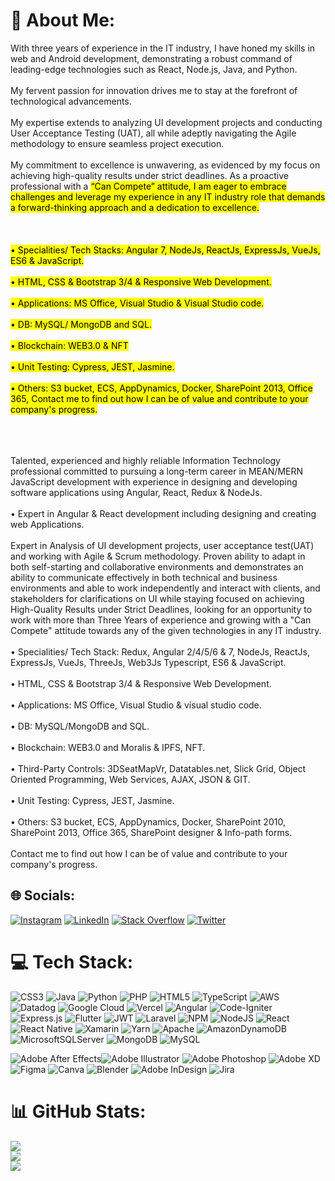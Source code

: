 # 💫 About Me:
With three years of experience in the IT industry, I have honed my skills in web and Android development, demonstrating a robust command of leading-edge technologies such as React, Node.js, Java, and Python. <br><br> My fervent passion for innovation drives me to stay at the forefront of technological advancements.<br><br>
My expertise extends to analyzing UI development projects and conducting User Acceptance Testing (UAT), all while adeptly navigating the Agile methodology to ensure seamless project execution. 
<br><br>My commitment to excellence is unwavering, as evidenced by my focus on achieving high-quality results under strict deadlines.
As a proactive professional with a <mark>“Can Compete”<mark> attitude, I am eager to embrace challenges and leverage my experience in any IT industry role that demands a forward-thinking approach and a dedication to excellence.
<br><br>
<br><br>
• Specialities/ Tech Stacks: Angular 7, NodeJs, ReactJs, ExpressJs, VueJs, ES6 & JavaScript.<br><br>
• HTML, CSS & Bootstrap 3/4 & Responsive Web Development.<br><br>
• Applications: MS Office, Visual Studio & Visual Studio code.<br><br>
• DB: MySQL/ MongoDB and SQL.<br><br>
• Blockchain: WEB3.0 & NFT<br><br>
• Unit Testing: Cypress, JEST, Jasmine.<br><br>
• Others: S3 bucket, ECS, AppDynamics, Docker, SharePoint 2013, Office 365,
Contact me to find out how I can be of value and contribute to your company's progress.
<br><br>
<br><br>

Talented, experienced and highly reliable Information Technology professional committed to pursuing a long-term career in MEAN/MERN JavaScript development with experience in designing and developing software applications using Angular, React, Redux & NodeJs.<br><br>• Expert in Angular & React development including designing and creating web Applications.<br><br>Expert in Analysis of UI development projects, user acceptance test(UAT) and working with Agile & Scrum methodology. Proven ability to adapt in both self-starting and collaborative environments and demonstrates an ability to communicate effectively in both technical and business environments and able to work independently and interact with clients, and stakeholders for clarifications on UI while staying focused on achieving High-Quality Results under Strict Deadlines, looking for an opportunity to work with more than Three Years of experience and growing with a "Can Compete" attitude towards any of the given technologies in any IT industry.<br><br>• Specialities/ Tech Stack: Redux, Angular 2/4/5/6 & 7, NodeJs, ReactJs, ExpressJs, VueJs, ThreeJs, Web3Js Typescript, ES6 & JavaScript.<br><br>• HTML, CSS & Bootstrap 3/4 & Responsive Web Development.<br><br>• Applications: MS Office, Visual Studio & visual studio code.<br><br>• DB: MySQL/MongoDB and SQL.<br><br>• Blockchain: WEB3.0 and Moralis & IPFS, NFT.<br><br>• Third-Party Controls: 3DSeatMapVr, Datatables.net, Slick Grid, Object Oriented Programming, Web Services, AJAX, JSON & GIT.<br><br>• Unit Testing: Cypress, JEST, Jasmine.<br><br>• Others: S3 bucket, ECS, AppDynamics, Docker, SharePoint 2010, SharePoint 2013, Office 365, SharePoint designer & Info-path forms.<br><br>Contact me to find out how I can be of value and contribute to your company's progress.


## 🌐 Socials:
[![Instagram](https://img.shields.io/badge/Instagram-%23E4405F.svg?logo=Instagram&logoColor=white)](https://instagram.com/piyalsmg) [![LinkedIn](https://img.shields.io/badge/LinkedIn-%230077B5.svg?logo=linkedin&logoColor=white)](https://linkedin.com/in/piyalsmg) [![Stack Overflow](https://img.shields.io/badge/-Stackoverflow-FE7A16?logo=stack-overflow&logoColor=white)](https://stackoverflow.com/users/15904797) [![Twitter](https://img.shields.io/badge/Twitter-%231DA1F2.svg?logo=Twitter&logoColor=white)](https://twitter.com/piyalsmg) 

# 💻 Tech Stack:
![CSS3](https://img.shields.io/badge/css3-%231572B6.svg?style=for-the-badge&logo=css3&logoColor=white) ![Java](https://img.shields.io/badge/java-%23ED8B00.svg?style=for-the-badge&logo=java&logoColor=white) ![Python](https://img.shields.io/badge/python-3670A0?style=for-the-badge&logo=python&logoColor=ffdd54) ![PHP](https://img.shields.io/badge/php-%23777BB4.svg?style=for-the-badge&logo=php&logoColor=white) ![HTML5](https://img.shields.io/badge/html5-%23E34F26.svg?style=for-the-badge&logo=html5&logoColor=white) ![TypeScript](https://img.shields.io/badge/typescript-%23007ACC.svg?style=for-the-badge&logo=typescript&logoColor=white) ![AWS](https://img.shields.io/badge/AWS-%23FF9900.svg?style=for-the-badge&logo=amazon-aws&logoColor=white) ![Datadog](https://img.shields.io/badge/datadog-%23632CA6.svg?style=for-the-badge&logo=datadog&logoColor=white) ![Google Cloud](https://img.shields.io/badge/Google%20Cloud-%234285F4.svg?style=for-the-badge&logo=google-cloud&logoColor=white) ![Vercel](https://img.shields.io/badge/vercel-%23000000.svg?style=for-the-badge&logo=vercel&logoColor=white) ![Angular](https://img.shields.io/badge/angular-%23DD0031.svg?style=for-the-badge&logo=angular&logoColor=white) ![Code-Igniter](https://img.shields.io/badge/CodeIgniter-%23EF4223.svg?style=for-the-badge&logo=codeIgniter&logoColor=white) ![Express.js](https://img.shields.io/badge/express.js-%23404d59.svg?style=for-the-badge&logo=express&logoColor=%2361DAFB) ![Flutter](https://img.shields.io/badge/Flutter-%2302569B.svg?style=for-the-badge&logo=Flutter&logoColor=white) ![JWT](https://img.shields.io/badge/JWT-black?style=for-the-badge&logo=JSON%20web%20tokens) ![Laravel](https://img.shields.io/badge/laravel-%23FF2D20.svg?style=for-the-badge&logo=laravel&logoColor=white) ![NPM](https://img.shields.io/badge/NPM-%23000000.svg?style=for-the-badge&logo=npm&logoColor=white) ![NodeJS](https://img.shields.io/badge/node.js-6DA55F?style=for-the-badge&logo=node.js&logoColor=white) ![React](https://img.shields.io/badge/react-%2320232a.svg?style=for-the-badge&logo=react&logoColor=%2361DAFB) ![React Native](https://img.shields.io/badge/react_native-%2320232a.svg?style=for-the-badge&logo=react&logoColor=%2361DAFB) ![Xamarin](https://img.shields.io/badge/Xamarin-3199DC?style=for-the-badge&logo=xamarin&logoColor=white) ![Yarn](https://img.shields.io/badge/yarn-%232C8EBB.svg?style=for-the-badge&logo=yarn&logoColor=white) ![Apache](https://img.shields.io/badge/apache-%23D42029.svg?style=for-the-badge&logo=apache&logoColor=white) ![AmazonDynamoDB](https://img.shields.io/badge/Amazon%20DynamoDB-4053D6?style=for-the-badge&logo=Amazon%20DynamoDB&logoColor=white) ![MicrosoftSQLServer](https://img.shields.io/badge/Microsoft%20SQL%20Sever-CC2927?style=for-the-badge&logo=microsoft%20sql%20server&logoColor=white) ![MongoDB](https://img.shields.io/badge/MongoDB-%234ea94b.svg?style=for-the-badge&logo=mongodb&logoColor=white) ![MySQL](https://img.shields.io/badge/mysql-%2300f.svg?style=for-the-badge&logo=mysql&logoColor=white) 

![Adobe After Effects](https://img.shields.io/badge/Adobe%20After%20Effects-9999FF.svg?style=for-the-badge&logo=Adobe%20After%20Effects&logoColor=white)![Adobe Illustrator](https://img.shields.io/badge/adobeillustrator-%23FF9A00.svg?style=for-the-badge&logo=adobeillustrator&logoColor=white) ![Adobe Photoshop](https://img.shields.io/badge/adobephotoshop-%2331A8FF.svg?style=for-the-badge&logo=adobephotoshop&logoColor=white) ![Adobe XD](https://img.shields.io/badge/Adobe%20XD-470137?style=for-the-badge&logo=Adobe%20XD&logoColor=#FF61F6) ![Figma](https://img.shields.io/badge/figma-%23F24E1E.svg?style=for-the-badge&logo=figma&logoColor=white) ![Canva](https://img.shields.io/badge/Canva-%2300C4CC.svg?style=for-the-badge&logo=Canva&logoColor=white) ![Blender](https://img.shields.io/badge/blender-%23F5792A.svg?style=for-the-badge&logo=blender&logoColor=white) ![Adobe InDesign](https://img.shields.io/badge/Adobe%20InDesign-49021F?style=for-the-badge&logo=adobeindesign&logoColor=white) ![Jira](https://img.shields.io/badge/jira-%230A0FFF.svg?style=for-the-badge&logo=jira&logoColor=white)
# 📊 GitHub Stats:
![](https://github-readme-stats.vercel.app/api?username=piyalsmg&theme=dark&hide_border=false&include_all_commits=false&count_private=false)<br/>
![](https://github-readme-streak-stats.herokuapp.com/?user=piyalsmg&theme=dark&hide_border=false)<br/>
![](https://github-readme-stats.vercel.app/api/top-langs/?username=piyalsmg&theme=dark&hide_border=false&include_all_commits=false&count_private=false&layout=compact)

